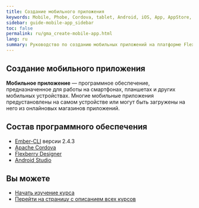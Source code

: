```yaml
---
title: Создание мобильного приложения 
keywords: Mobile, Phobe, Cordova, tablet, Android, iOS, App, AppStore, play market
sidebar: guide-mobile-app_sidebar
toc: false
permalink: ru/gma_create-mobile-app.html
lang: ru
summary: Руководство по созданию мобильных приложений на платформе Flexberry.
---
```


## Создание мобильного приложения

**Мобильное приложение** — программное обеспечение, предназначенное для работы на смартфонах, планшетах и других мобильных устройствах. Многие мобильные приложения предустановлены на самом устройстве или могут быть загружены на него из онлайновых магазинов приложений.

## Состав программного обеспечения

- [Ember-CLI](http://emjs.ru/v2/getting-started/) версии 2.4.3
- [Apache Cordova](https://cordova.apache.org/)
- [Flexberry Designer](https://flexberry.github.io/ru/fd_landing_page.html)
- [Android Studio](https://developer.android.com/studio/index.html)

## Вы можете

* [Начать изучение курса](gbt_information-system-design.html)
* [Перейти на страницу с описанием всех курсов](/ru/)
